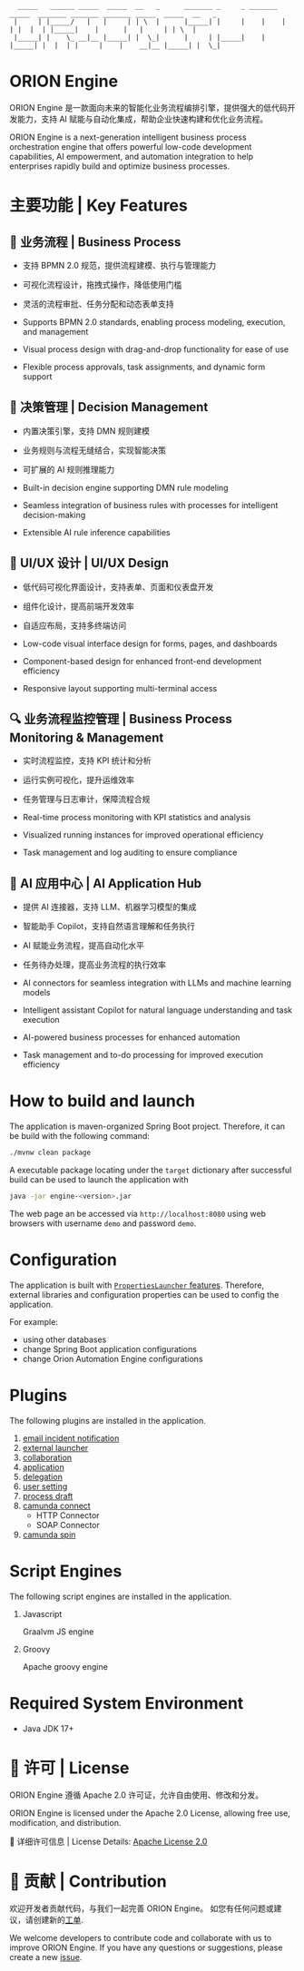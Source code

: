 ```text
  _____   ______ _____  _____  __   _      _______ _     _ _______  _____  _______ _______ _______ _____  _____  __   _
 |     | |_____/   |   |     | | \  |      |_____| |     |    |    |     | |  |  | |_____|    |      |   |     | | \  |
 |_____| |    \_ __|__ |_____| |  \_|      |     | |_____|    |    |_____| |  |  | |     |    |    __|__ |_____| |  \_|
```

# ORION Engine

ORION Engine 是一款面向未来的智能化业务流程编排引擎，提供强大的低代码开发能力，支持 AI 赋能与自动化集成，帮助企业快速构建和优化业务流程。

ORION Engine is a next-generation intelligent business process orchestration engine that offers powerful low-code development capabilities, 
AI empowerment, and automation integration to help enterprises rapidly build and optimize business processes.

# 主要功能 | Key Features

## 📌 业务流程 | Business Process
- 支持 BPMN 2.0 规范，提供流程建模、执行与管理能力
- 可视化流程设计，拖拽式操作，降低使用门槛
- 灵活的流程审批、任务分配和动态表单支持

- Supports BPMN 2.0 standards, enabling process modeling, execution, and management
- Visual process design with drag-and-drop functionality for ease of use
- Flexible process approvals, task assignments, and dynamic form support

## 📌 决策管理 | Decision Management
- 内置决策引擎，支持 DMN 规则建模
- 业务规则与流程无缝结合，实现智能决策
- 可扩展的 AI 规则推理能力

- Built-in decision engine supporting DMN rule modeling
- Seamless integration of business rules with processes for intelligent decision-making
- Extensible AI rule inference capabilities

## 🎨 UI/UX 设计 | UI/UX Design
- 低代码可视化界面设计，支持表单、页面和仪表盘开发
- 组件化设计，提高前端开发效率
- 自适应布局，支持多终端访问

- Low-code visual interface design for forms, pages, and dashboards
- Component-based design for enhanced front-end development efficiency
- Responsive layout supporting multi-terminal access

## 🔍 业务流程监控管理 | Business Process Monitoring & Management
- 实时流程监控，支持 KPI 统计和分析
- 运行实例可视化，提升运维效率
- 任务管理与日志审计，保障流程合规

- Real-time process monitoring with KPI statistics and analysis
- Visualized running instances for improved operational efficiency
- Task management and log auditing to ensure compliance

## 🤖 AI 应用中心 | AI Application Hub
- 提供 AI 连接器，支持 LLM、机器学习模型的集成
- 智能助手 Copilot，支持自然语言理解和任务执行
- AI 赋能业务流程，提高自动化水平
- 任务待办处理，提高业务流程的执行效率

- AI connectors for seamless integration with LLMs and machine learning models
- Intelligent assistant Copilot for natural language understanding and task execution
- AI-powered business processes for enhanced automation
- Task management and to-do processing for improved execution efficiency

# How to build and launch

The application is maven-organized Spring Boot project. Therefore, it can be build with the following command:

```bash
./mvnw clean package
```

A executable package locating under the `target` dictionary after successful build can be used to launch the application with

```bash
java -jar engine-<version>.jar
```

The web page an be accessed via `http://localhost:8080` using web browsers with username `demo` and password `demo`.

# Configuration

The application is built with [`PropertiesLauncher` features](https://docs.spring.io/spring-boot/3.3/specification/executable-jar/property-launcher.html).
Therefore, external libraries and configuration properties can be used to config the application.

For example:

- using other databases
- change Spring Boot application configurations
- change Orion Automation Engine configurations

# Plugins

The following plugins are installed in the application.

1. [email incident notification](https://github.com/orion-automation/email-incident-notification) 
2. [external launcher](https://github.com/orion-automation/external-launcher)
3. [collaboration](https://github.com/orion-automation/collaboration)
4. [application](https://github.com/orion-automation/application)
5. [delegation](https://github.com/orion-automation/delegation)
6. [user setting](https://github.com/orion-automation/user-setting)
7. [process draft](https://github.com/orion-automation/process-draft)
8. [camunda connect](https://github.com/camunda/camunda-bpm-platform/tree/master/connect)
    - HTTP Connector
    - SOAP Connector
9. [camunda spin](https://github.com/camunda/camunda-bpm-platform/tree/master/spin)

# Script Engines

The following script engines are installed in the application.

1. Javascript

   Graalvm JS engine

2. Groovy

   Apache groovy engine

# Required System Environment

- Java JDK 17+

# 📜 许可 | License
ORION Engine 遵循 Apache 2.0 许可证，允许自由使用、修改和分发。

ORION Engine is licensed under the Apache 2.0 License, allowing free use, modification, and distribution.

📌 详细许可信息 | License Details: [Apache License 2.0](https://www.apache.org/licenses/LICENSE-2.0)

# 📂 贡献 | Contribution
欢迎开发者贡献代码，与我们一起完善 ORION Engine。
如您有任何问题或建议，请创建新的[工单](https://github.com/orion-automation/orion-engine/issues).

We welcome developers to contribute code and collaborate with us to improve ORION Engine.
If you have any questions or suggestions, please create a new [issue](https://github.com/orion-automation/orion-engine/issues).